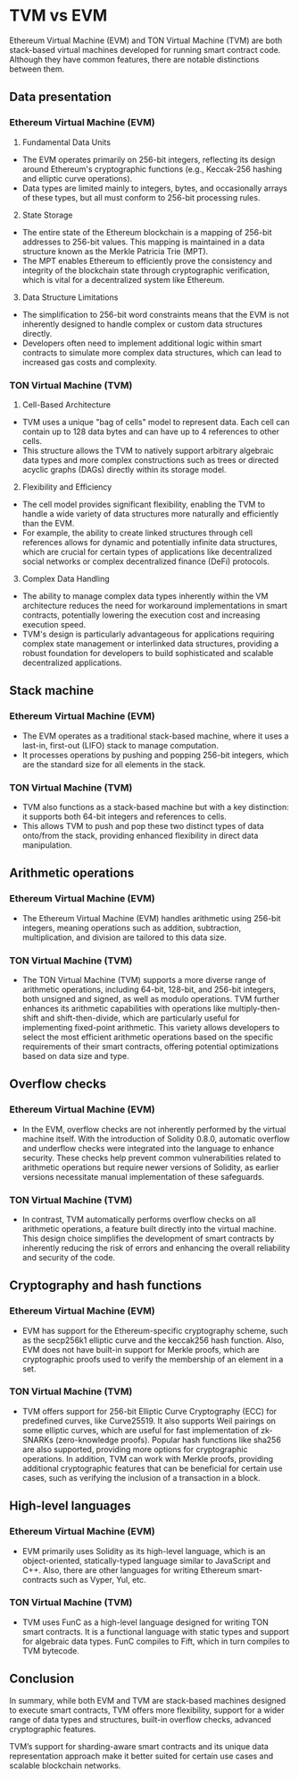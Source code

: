 # TVM vs EVM

Ethereum Virtual Machine (EVM) and TON Virtual Machine (TVM) are both stack-based virtual machines developed for running smart contract code. Although they have common features, there are notable distinctions between them.

## Data presentation

### Ethereum Virtual Machine (EVM)
1. Fundamental Data Units
 - The EVM operates primarily on 256-bit integers, reflecting its design around Ethereum's cryptographic functions (e.g.,   Keccak-256 hashing and elliptic curve operations).
 - Data types are limited mainly to integers, bytes, and occasionally arrays of these types, but all must conform to 256-bit processing rules.
2. State Storage
- The entire state of the Ethereum blockchain is a mapping of 256-bit addresses to 256-bit values. This mapping is maintained in a data structure known as the Merkle Patricia Trie (MPT).
- The MPT enables Ethereum to efficiently prove the consistency and integrity of the blockchain state through cryptographic verification, which is vital for a decentralized system like Ethereum.
3. Data Structure Limitations
- The simplification to 256-bit word constraints means that the EVM is not inherently designed to handle complex or custom data structures directly.
- Developers often need to implement additional logic within smart contracts to simulate more complex data structures, which can lead to increased gas costs and complexity.

### TON Virtual Machine (TVM)
1. Cell-Based Architecture
- TVM uses a unique "bag of cells" model to represent data. Each cell can contain up to 128 data bytes and can have up to 4 references to other cells.
- This structure allows the TVM to natively support arbitrary algebraic data types and more complex constructions such as trees or directed acyclic graphs (DAGs) directly within its storage model.
2. Flexibility and Efficiency
- The cell model provides significant flexibility, enabling the TVM to handle a wide variety of data structures more naturally and efficiently than the EVM.
- For example, the ability to create linked structures through cell references allows for dynamic and potentially infinite data structures, which are crucial for certain types of applications like decentralized social networks or complex decentralized finance (DeFi) protocols.
3. Complex Data Handling
- The ability to manage complex data types inherently within the VM architecture reduces the need for workaround implementations in smart contracts, potentially lowering the execution cost and increasing execution speed.
- TVM's design is particularly advantageous for applications requiring complex state management or interlinked data structures, providing a robust foundation for developers to build sophisticated and scalable decentralized applications.

## Stack machine

### Ethereum Virtual Machine (EVM)

- The EVM operates as a traditional stack-based machine, where it uses a last-in, first-out (LIFO) stack to manage computation.
- It processes operations by pushing and popping 256-bit integers, which are the standard size for all elements in the stack.

### TON Virtual Machine (TVM)

- TVM also functions as a stack-based machine but with a key distinction: it supports both 64-bit integers and references to cells.
- This allows TVM to push and pop these two distinct types of data onto/from the stack, providing enhanced flexibility in direct data manipulation.

## Arithmetic operations

### Ethereum Virtual Machine (EVM)

- The Ethereum Virtual Machine (EVM) handles arithmetic using 256-bit integers, meaning operations such as addition, subtraction, multiplication, and division are tailored to this data size. 

### TON Virtual Machine (TVM)

- The TON Virtual Machine (TVM) supports a more diverse range of arithmetic operations, including 64-bit, 128-bit, and 256-bit integers, both unsigned and signed, as well as modulo operations. TVM further enhances its arithmetic capabilities with operations like multiply-then-shift and shift-then-divide, which are particularly useful for implementing fixed-point arithmetic. This variety allows developers to select the most efficient arithmetic operations based on the specific requirements of their smart contracts, offering potential optimizations based on data size and type.

## Overflow checks

### Ethereum Virtual Machine (EVM)

- In the EVM, overflow checks are not inherently performed by the virtual machine itself. With the introduction of Solidity 0.8.0, automatic overflow and underflow checks were integrated into the language to enhance security. These checks help prevent common vulnerabilities related to arithmetic operations but require newer versions of Solidity, as earlier versions necessitate manual implementation of these safeguards. 

### TON Virtual Machine (TVM)

- In contrast, TVM automatically performs overflow checks on all arithmetic operations, a feature built directly into the virtual machine. This design choice simplifies the development of smart contracts by inherently reducing the risk of errors and enhancing the overall reliability and security of the code.

## Cryptography and hash functions

### Ethereum Virtual Machine (EVM)

- EVM has support for the Ethereum-specific cryptography scheme, such as the secp256k1 elliptic curve and the keccak256 hash function. Also, EVM does not have built-in support for Merkle proofs, which are cryptographic proofs used to verify the membership of an element in a set.

### TON Virtual Machine (TVM)

- TVM offers support for 256-bit Elliptic Curve Cryptography (ECC) for predefined curves, like Curve25519. It also supports Weil pairings on some elliptic curves, which are useful for fast implementation of zk-SNARKs (zero-knowledge proofs). Popular hash functions like sha256 are also supported, providing more options for cryptographic operations. In addition, TVM can work with Merkle proofs, providing additional cryptographic features that can be beneficial for certain use cases, such as verifying the inclusion of a transaction in a block.

## High-level languages

### Ethereum Virtual Machine (EVM)

- EVM primarily uses Solidity as its high-level language, which is an object-oriented, statically-typed language similar to JavaScript and C++. Also, there are other languages for writing Ethereum smart-contracts such as Vyper, Yul, etc.

### TON Virtual Machine (TVM)

- TVM uses FunC as a high-level language designed for writing TON smart contracts. It is a functional language with static types and support for algebraic data types. FunC compiles to Fift, which in turn compiles to TVM bytecode.

## Conclusion

In summary, while both EVM and TVM are stack-based machines designed to execute smart contracts, TVM offers more flexibility, support for a wider range of data types and structures, built-in overflow checks, advanced cryptographic features.

TVM’s support for sharding-aware smart contracts and its unique data representation approach make it better suited for certain use cases and scalable blockchain networks.

